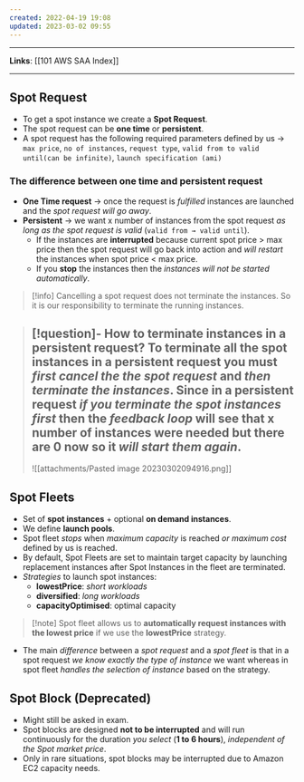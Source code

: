 ```yaml
---
created: 2022-04-19 19:08
updated: 2023-03-02 09:55
---
```

---
**Links**: [[101 AWS SAA Index]]

---
## Spot Request
- To get a spot instance we create a **Spot Request**.
- The spot request can be **one time** or **persistent**.
- A spot request has the following required parameters defined by us → `max price`, `no of instances`, `request type`, `valid from to valid until(can be infinite)`, `launch specification (ami)`

### The difference between one time and persistent request
-   **One Time request** → once the request is *fulfilled* instances are launched and the *spot request will go away*.
-   **Persistent** → we want x number of instances from the spot request *as long as the spot request is valid* (`valid from → valid until`). 
	- If the instances are **interrupted** because current spot price > max price then the spot request will go back into action and *will restart* the instances when spot price < max price.
	- If you **stop** the instances then the *instances will not be started automatically*.

> [!info] Cancelling a spot request does not terminate the instances. So it is our responsibility to terminate the running instances.

> [!question]- How to terminate instances in a persistent request?
> To terminate all the spot instances in a persistent request you must *first cancel the the spot request* and *then terminate the instances*. Since in a persistent request *if you terminate the spot instances first* then the *feedback loop* will see that x number of instances were needed but there are 0 now so it *will start them again*.
> ---
> ![[attachments/Pasted image 20230302094916.png]]

## Spot Fleets
- Set of **spot instances** + optional **on demand instances**.
- We define **launch pools**.
- Spot fleet *stops* when *maximum capacity* is reached *or* *maximum cost* defined by us is reached.
- By default, Spot Fleets are set to maintain target capacity by launching replacement instances after Spot Instances in the fleet are terminated.
- *Strategies* to launch spot instances: 
	- **lowestPrice**: *short workloads* 
	- **diversified**: *long workloads*
	- **capacityOptimised**: optimal capacity
 
> [!note] Spot fleet allows us to **automatically request instances with the lowest price** if we use the **lowestPrice** strategy.

- The main *difference* between a *spot request* and a *spot fleet* is that in a spot request *we know exactly the type of instance* we want whereas in spot fleet *handles the selection of instance* based on the strategy.

## Spot Block (Deprecated)
- Might still be asked in exam.
- Spot blocks are designed **not to be interrupted** and will run continuously for the duration *you select* (**1 to 6 hours**), *independent of the Spot market price*.
- Only in rare situations, spot blocks may be interrupted due to Amazon EC2 capacity needs.